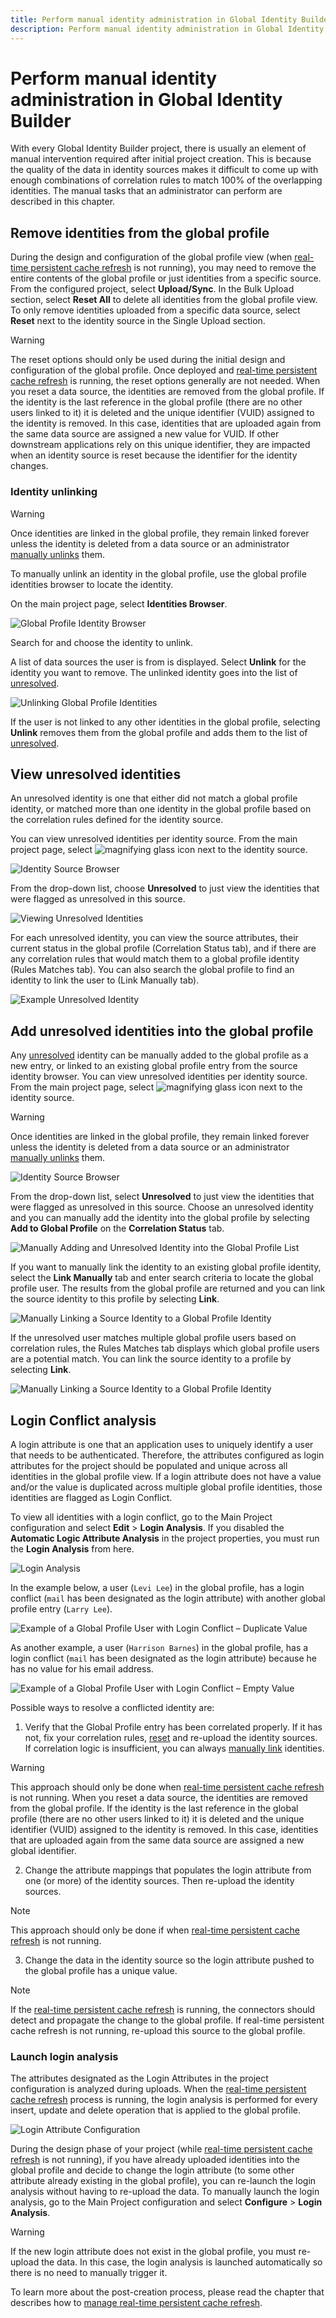 ```yaml
---
title: Perform manual identity administration in Global Identity Builder
description: Perform manual identity administration in Global Identity Builder
---
```


# Perform manual identity administration in Global Identity Builder

With every Global Identity Builder project, there is usually an element of manual intervention required after initial project creation. This is because the quality of the data in identity sources makes it difficult to come up with enough combinations of correlation rules to match 100% of the overlapping identities. The manual tasks that an administrator can perform are described in this chapter.

## Remove identities from the global profile

During the design and configuration of the global profile view (when [real-time persistent cache refresh](manage-persistent-cache/overview.md) is not running), you may need to remove the entire contents of the global profile or just identities from a specific source. From the configured project, select **Upload/Sync**. In the Bulk Upload section, select **Reset All** to delete all identities from the global profile view. To only remove identities uploaded from a specific data source, select **Reset** next to the identity source in the Single Upload section.

>[!warning]
>The reset options should only be used during the initial design and configuration of the global profile. Once deployed and [real-time persistent cache refresh](manage-persistent-cache/overview.md) is running, the reset options generally are not needed. When you reset a data source, the identities are removed from the global profile. If the identity is the last reference in the global profile (there are no other users linked to it) it is deleted and the unique identifier (VUID) assigned to the identity is removed. In this case, identities that are uploaded again from the same data source are assigned a new value for VUID. If other downstream applications rely on this unique identifier, they are impacted when an identity source is reset because the identifier for the identity changes.

### Identity unlinking

>[!warning]
>Once identities are linked in the global profile, they remain linked forever unless the identity is deleted from a data source or an administrator [manually unlinks](#identity-unlinking) them.

To manually unlink an identity in the global profile, use the global profile identities browser to locate the identity.

On the main project page, select **Identities Browser**.

![Global Profile Identity Browser](media/image9.png)

Search for and choose the identity to unlink.

A list of data sources the user is from is displayed. Select **Unlink** for the identity you want to remove. The unlinked identity goes into the list of [unresolved](concepts.md#unresolved-identity).

![Unlinking Global Profile Identities](media/image59.png)

If the user is not linked to any other identities in the global profile, selecting **Unlink** removes them from the global profile and adds them to the list of [unresolved](concepts.md#unresolved-identity).

## View unresolved identities

An unresolved identity is one that either did not match a global profile identity, or matched more than one identity in the global profile based on the correlation rules defined for the identity source.

You can view unresolved identities per identity source. From the main project page, select ![magnifying glass icon](media/image60.png) next to the identity source.

![Identity Source Browser](media/image61.png)

From the drop-down list, choose **Unresolved** to just view the identities that were flagged as unresolved in this source.

![Viewing Unresolved Identities](media/image62.png)

For each unresolved identity, you can view the source attributes, their current status in the global profile (Correlation Status tab), and if there are any correlation rules that would match them to a global profile identity (Rules Matches tab). You can also search the global profile to find an identity to link the user to (Link Manually tab).

![Example Unresolved Identity](media/image63.png)

## Add unresolved identities into the global profile

Any [unresolved](concepts.md#unresolved-identity) identity can be manually added to the global profile as a new entry, or linked to an existing global profile entry from the source identity browser. You can view unresolved identities per identity source. From the main project page, select ![magnifying glass icon](media/image60.png) next to the identity source.

>[!warning]
>Once identities are linked in the global profile, they remain linked forever unless the identity is deleted from a data source or an administrator [manually unlinks](#identity-unlinking) them.

![Identity Source Browser](media/image61.png)

From the drop-down list, select **Unresolved** to just view the identities that were flagged as unresolved in this source. Choose an unresolved identity and you can manually add the identity into the global profile by selecting **Add to Global Profile** on the **Correlation Status** tab.

![Manually Adding and Unresolved Identity into the Global Profile List](media/image64.png)

If you want to manually link the identity to an existing global profile identity, select the **Link Manually** tab and enter search criteria to locate the global profile user. The results from the global profile are returned and you can link the source identity to this profile by selecting **Link**.

![Manually Linking a Source Identity to a Global Profile Identity](media/image66.png)

If the unresolved user matches multiple global profile users based on correlation rules, the Rules Matches tab displays which global profile users are a potential match. You can link the source identity to a profile by selecting **Link**.

![Manually Linking a Source Identity to a Global Profile Identity](media/image67.png)

## Login Conflict analysis

A login attribute is one that an application uses to uniquely identify a user that needs to be authenticated. Therefore, the attributes configured as login attributes for the project should be populated and unique across all identities in the global profile view. If a login attribute does not have a value and/or the value is duplicated across multiple global profile identities, those identities are flagged as Login Conflict.

To view all identities with a login conflict, go to the Main Project configuration and select **Edit** > **Login Analysis**. If you disabled the **Automatic Logic Attribute Analysis** in the project properties, you must run the **Login Analysis** from here.

![Login Analysis](media/image68.png)

In the example below, a user (`Levi Lee`) in the global profile, has a login conflict (`mail` has been designated as the login attribute) with another global profile entry (`Larry Lee`).

![Example of a Global Profile User with Login Conflict – Duplicate Value](media/image69.png)

As another example, a user (`Harrison Barnes`) in the global profile, has a login conflict (`mail` has been designated as the login attribute) because he has no value for his email address.

![Example of a Global Profile User with Login Conflict – Empty Value](media/image70.png)

Possible ways to resolve a conflicted identity are:

1. Verify that the Global Profile entry has been correlated properly. If it has not, fix your correlation rules, [reset](#remove-identities-from-the-global-profile) and re-upload the identity sources. If correlation logic is insufficient, you can always [manually link](#perform-manual-identity-administration) identities.

>[!warning]
>This approach should only be done when [real-time persistent cache refresh](manage-persistent-cache/overview.md) is not running. When you reset a data source, the identities are removed from the global profile. If the identity is the last reference in the global profile (there are no other users linked to it) it is deleted and the unique identifier (VUID) assigned to the identity is removed. In this case, identities that are uploaded again from the same data source are assigned a new global identifier.

2. Change the attribute mappings that populates the login attribute from one (or more) of the identity sources. Then re-upload the identity sources.  

>[!note]
>This approach should only be done if when [real-time persistent cache refresh](manage-persistent-cache/overview.md) is not running.

3. Change the data in the identity source so the login attribute pushed to the global profile has a unique value.

>[!note]
>If the [real-time persistent cache refresh](manage-persistent-cache/overview.md) is running, the connectors should detect and propagate the change to the global profile. If real-time persistent cache refresh is not running, re-upload this source to the global profile.

### Launch login analysis

The attributes designated as the Login Attributes in the project configuration is analyzed during uploads. When the [real-time persistent cache refresh](manage-persistent-cache/overview.md) process is running, the login analysis is performed for every insert, update and delete operation that is applied to the global profile.

![Login Attribute Configuration](media/image71.png)

During the design phase of your project (while [real-time persistent cache refresh](manage-persistent-cache/overview.md) is not running), if you have already uploaded identities into the global profile and decide to change the login attribute (to some other attribute already existing in the global profile), you can re-launch the login analysis without having to re-upload the data. To manually launch the login analysis, go to the Main Project configuration and select **Configure** > **Login Analysis**.

>[!warning]
>If the new login attribute does not exist in the global profile, you must re-upload the data. In this case, the login analysis is launched automatically so there is no need to manually trigger it.

To learn more about the post-creation process, please read the chapter that describes how to [manage real-time persistent cache refresh](manage-persistent-cache/overview.md).
